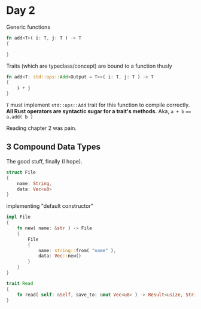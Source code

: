 # Day 2
Generic functions
```rust
fn add<T>( i: T, j: T ) -> T 
{

}
```

Traits (which are typeclass/concept) are bound to a function thusly
```rust
fn add<T: std::ops::Add<Output = T>>( i: T, j: T ) -> T
{
    i + j
}
```

`T` must implement `std::ops::Add` trait for this function to compile correctly. **All Rust operators are syntactic sugar for a trait's methods.** Aka, `a + b` `==` `a.add( b )`

Reading chapter 2 was pain.

## 3 Compound Data Types
The good stuff, finally (I hope). 
```rust
struct File 
{
    name: String,
    data: Vec<u8>
}
```

implementing "default constructor"
```rust
impl File 
{
    fn new( name: &str ) -> File 
    {
        File
        {
            name: string::from( "name" ),
            data: Vec::new()
        }
    }
}
```

```rust
trait Read 
{
    fn read( self: &Self, save_to: &mut Vec<u8> ) -> Result<usize, String>;
}
```

